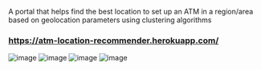 A portal that helps find the best location to set up an ATM in a region/area based on geolocation parameters using clustering algorithms

### https://atm-location-recommender.herokuapp.com/

![image](https://github.com/ankitgala11/ATM-location-predictor/assets/58542521/d71168bd-11cc-417d-8887-b6e2cc1fbec3)
![image](https://github.com/ankitgala11/ATM-location-predictor/assets/58542521/045a9311-ffb3-452c-be10-1b3c1bb4baee)
![image](https://github.com/ankitgala11/ATM-location-predictor/assets/58542521/be02b0ed-4eda-4d7c-90cb-2a7baf2136c7)
![image](https://github.com/ankitgala11/ATM-location-predictor/assets/58542521/5d7728b5-eb04-4970-8f69-198af93ee265)

